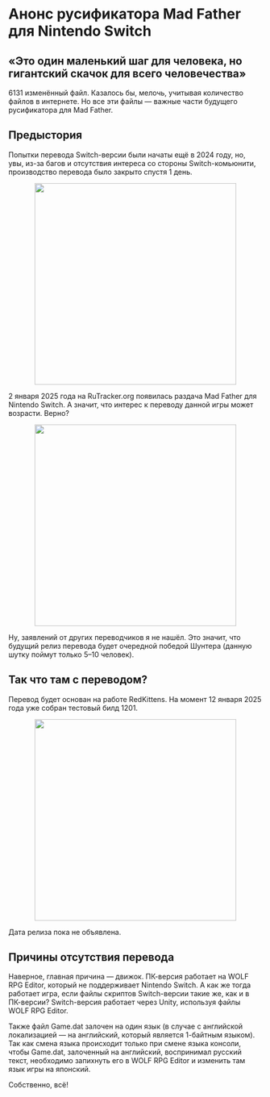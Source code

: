# Анонс русификатора Mad Father для Nintendo Switch

## «Это один маленький шаг для человека, но гигантский скачок для всего человечества»
6131 изменённый файл. Казалось бы, мелочь, учитывая количество файлов в интернете. Но все эти файлы — важные части будущего русификатора для Mad Father.

## Предыстория
Попытки перевода Switch-версии были начаты ещё в 2024 году, но, увы, из-за багов и отсутствия интереса со стороны Switch-комьюнити, производство перевода было закрыто спустя 1 день.

<div style="display: flex; justify-content: center">
<img src="https://qnezor.github.io/blog/images/002-bad-translate.jpg" style="text-align: center; width: 400px">
</div>

2 января 2025 года на RuTracker.org появилась раздача Mad Father для Nintendo Switch. А значит, что интерес к переводу данной игры может возрасти. Верно?

<div style="display: flex; justify-content: center">
<img src="https://qnezor.github.io/blog/images/002-tessenlee-message.png" style="text-align: center; width: 400px">
</div>

Ну, заявлений от других переводчиков я не нашёл. Это значит, что будущий релиз перевода будет очередной победой Шунтера (данную шутку поймут только 5–10 человек).

## Так что там с переводом?
Перевод будет основан на работе RedKittens.
На момент 12 января 2025 года уже собран тестовый билд 1201.

<div style="display: flex; justify-content: center">
<img src="https://qnezor.github.io/blog/images/002-good-translate.jpg" style="text-align: center; width: 400px">
</div>

Дата релиза пока не объявлена.

## Причины отсутствия перевода
Наверное, главная причина — движок.
ПК-версия работает на WOLF RPG Editor, который не поддерживает Nintendo Switch. А как же тогда работает игра, если файлы скриптов Switch-версии такие же, как и в ПК-версии? Switch-версия работает через Unity, используя файлы WOLF RPG Editor.

Также файл Game.dat залочен на один язык (в случае с английской локализацией — на английский, который является 1-байтным языком). Так как смена языка происходит только при смене языка консоли, чтобы Game.dat, залоченный на английский, воспринимал русский текст, необходимо запихнуть его в WOLF RPG Editor и изменить там язык игры на японский.

Собственно, всё!